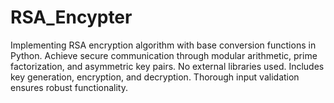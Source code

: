 # RSA_Encypter
Implementing RSA encryption algorithm with base conversion functions in Python. Achieve secure communication through modular arithmetic, prime factorization, and asymmetric key pairs. No external libraries used. Includes key generation, encryption, and decryption. Thorough input validation ensures robust functionality.
